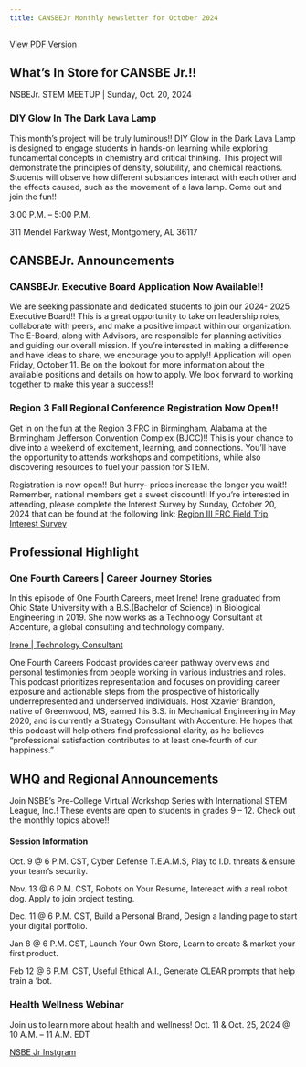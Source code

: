 ```yaml
---
title: CANSBEJr Monthly Newsletter for October 2024
---
```


[View PDF Version](/blog/2024.10.14-cansbejr-monthy-newsletter.pdf)

## What’s In Store for CANSBE Jr.!!

NSBEJr. STEM MEETUP | Sunday, Oct. 20, 2024

### DIY Glow In The Dark Lava Lamp

This month’s project will be truly luminous!! DIY Glow in the Dark Lava
Lamp is designed to engage students in hands-on learning while
exploring fundamental concepts in chemistry and critical thinking.
This project will demonstrate the principles of density, solubility, and
chemical reactions. Students will observe how different substances
interact with each other and the effects caused, such as the
movement of a lava lamp. Come out and join the fun!!

3:00 P.M. – 5:00 P.M.

311 Mendel Parkway West, Montgomery, AL 36117

## CANSBEJr. Announcements

### CANSBEJr. Executive Board Application Now Available!!

We are seeking passionate and dedicated students to join our 2024-
2025 Executive Board!! This is a great opportunity to take on
leadership roles, collaborate with peers, and make a positive impact
within our organization. The E-Board, along with Advisors, are
responsible for planning activities and guiding our overall mission. If
you’re interested in making a difference and have ideas to share, we
encourage you to apply!! Application will open Friday, October 11.
Be on the lookout for more information about the available positions
and details on how to apply. We look forward to working together to
make this year a success!!

### Region 3 Fall Regional Conference Registration Now Open!!

Get in on the fun at the Region 3 FRC in Birmingham, Alabama at the Birmingham Jefferson Convention
Complex (BJCC)!! This is your chance to dive into a weekend of excitement, learning, and connections. You’ll
have the opportunity to attends workshops and competitions, while also discovering resources to fuel your
passion for STEM.

Registration is now open!! But hurry- prices increase the longer you wait!! Remember, national members get
a sweet discount!! If you’re interested in attending, please complete the Interest Survey by Sunday, October
20, 2024 that can be found at the following link:
<a href="https://form.jotform.com/232844279185163">Region III FRC Field Trip Interest Survey</a>

## Professional Highlight

### One Fourth Careers | Career Journey Stories
In this episode of One Fourth Careers, meet Irene! Irene graduated from Ohio State University with a
B.S.(Bachelor of Science) in Biological Engineering in 2019. She now works as a Technology Consultant at
Accenture, a global consulting and technology company.

<a href="https://www.youtube.com/watch?v=xTqZbsC4AH8">Irene | Technology Consultant</a>

One Fourth Careers Podcast provides career pathway overviews and personal testimonies from people
working in various industries and roles. This podcast prioritizes representation and focuses on providing
career exposure and actionable steps from the prospective of historically underrepresented and underserved
individuals.
Host Xzavier Brandon, native of Greenwood, MS, earned his B.S. in Mechanical Engineering in May 2020,
and is currently a Strategy Consultant with Accenture. He hopes that this podcast will help others find
professional clarity, as he believes “professional satisfaction contributes to at least one-fourth of our
happiness.”

## WHQ and Regional Announcements

Join NSBE’s Pre-College Virtual Workshop Series with International STEM League, Inc.!
These events are open to students in grades 9 – 12. Check out the monthly topics above!!

#### Session Information

Oct. 9 @ 6 P.M. CST, Cyber Defense T.E.A.M.S, Play to I.D. threats & ensure your team’s security.

Nov. 13 @ 6 P.M. CST, Robots on Your Resume, Intereact with a real robot dog. Apply to join project testing.

Dec. 11 @ 6 P.M. CST, Build a Personal Brand, Design a landing page to start your digital portfolio.

Jan 8 @ 6 P.M. CST, Launch Your Own Store, Learn to create & market your first product.

Feb 12 @ 6 P.M. CST, Useful Ethical A.I., Generate CLEAR prompts that help train a ‘bot.

### Health Wellness Webinar

Join us to learn more about health and wellness!
Oct. 11 & Oct. 25, 2024 @ 10 A.M. – 11 A.M. EDT

<a href="https://www.instagram.com/nsbe_jr">NSBE Jr Instgram</a>